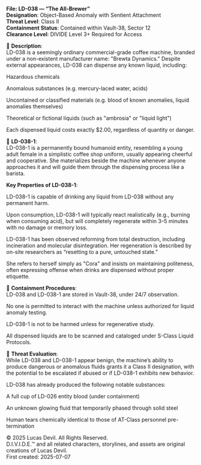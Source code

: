 **File: LD-038 — “The All-Brewer”**  
**Designation**: Object-Based Anomaly with Sentient Attachment  
**Threat Level**: Class II  
**Containment Status**: Contained within Vault-38, Sector 12  
**Clearance Level**: DIVIDE Level 3+ Required for Access  

🔸 **Description**:  
LD-038 is a seemingly ordinary commercial-grade coffee machine, branded under a non-existent manufacturer name: "Brewta Dynamics." Despite external appearances, LD-038 can dispense any known liquid, including:  

Hazardous chemicals  

Anomalous substances (e.g. mercury-laced water, acids)  

Uncontained or classified materials (e.g. blood of known anomalies, liquid anomalies themselves)  

Theoretical or fictional liquids (such as "ambrosia" or "liquid light")  

Each dispensed liquid costs exactly $2.00, regardless of quantity or danger.  

🔸 **LD-038-1**:  
LD-038-1 is a permanently bound humanoid entity, resembling a young adult female in a simplistic coffee shop uniform, usually appearing cheerful and cooperative. She materializes beside the machine whenever anyone approaches it and will guide them through the dispensing process like a barista.  

**Key Properties of LD-038-1**:  

LD-038-1 is capable of drinking any liquid from LD-038 without any permanent harm.  

Upon consumption, LD-038-1 will typically react realistically (e.g., burning when consuming acid), but will completely regenerate within 3–5 minutes with no damage or memory loss.  

LD-038-1 has been observed reforming from total destruction, including incineration and molecular disintegration. Her regeneration is described by on-site researchers as “resetting to a pure, untouched state.”  

She refers to herself simply as "Cora" and insists on maintaining politeness, often expressing offense when drinks are dispensed without proper etiquette.  

🔸 **Containment Procedures**:  
LD-038 and LD-038-1 are stored in Vault-38, under 24/7 observation.  

No one is permitted to interact with the machine unless authorized for liquid anomaly testing.  

LD-038-1 is not to be harmed unless for regenerative study.  

All dispensed liquids are to be scanned and cataloged under S-Class Liquid Protocols.  

🔸 **Threat Evaluation**:  
While LD-038 and LD-038-1 appear benign, the machine’s ability to produce dangerous or anomalous fluids grants it a Class II designation, with the potential to be escalated if abused or if LD-038-1 exhibits new behavior.  

LD-038 has already produced the following notable substances:  

A full cup of LD-026 entity blood (under containment)  

An unknown glowing fluid that temporarily phased through solid steel  

Human tears chemically identical to those of AT-Class personnel pre-termination

© 2025 Lucas Devil. All Rights Reserved.  
D.I.V.I.D.E.™ and all related characters, storylines, and assets are original creations of Lucas Devil.  
First created: 2025-07-07  

